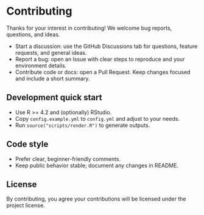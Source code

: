 # Contributing

Thanks for your interest in contributing! We welcome bug reports, questions, and ideas.

- Start a discussion: use the GitHub Discussions tab for questions, feature requests, and general ideas.
- Report a bug: open an Issue with clear steps to reproduce and your environment details.
- Contribute code or docs: open a Pull Request. Keep changes focused and include a short summary.

## Development quick start

- Use R >= 4.2 and (optionally) RStudio.
- Copy `config.example.yml` to `config.yml` and adjust to your needs.
- Run `source("scripts/render.R")` to generate outputs.

## Code style

- Prefer clear, beginner-friendly comments.
- Keep public behavior stable; document any changes in README.

## License

By contributing, you agree your contributions will be licensed under the project license.
